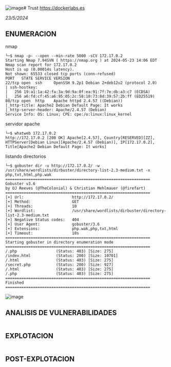 ![image](https://github.com/M1queaa/DOCKERLABS/assets/108646257/9af2e846-ec97-4dfb-823f-937a4c7c9c52)# Trust
https://dockerlabs.es

*23/5/2024*

## ENUMERACION
nmap
```
└─$ nmap -p- --open --min-rate 5000 -sCV 172.17.0.2
Starting Nmap 7.94SVN ( https://nmap.org ) at 2024-05-23 14:06 EDT
Nmap scan report for 172.17.0.2
Host is up (0.00014s latency).
Not shown: 65533 closed tcp ports (conn-refused)
PORT   STATE SERVICE VERSION
22/tcp open  ssh     OpenSSH 9.2p1 Debian 2+deb12u2 (protocol 2.0)
| ssh-hostkey: 
|   256 19:a1:1a:42:fa:3a:9d:9a:0f:ea:91:7f:7e:db:a3:c7 (ECDSA)
|_  256 a6:fd:cf:45:a6:95:05:2c:58:10:73:8d:39:57:2b:ff (ED25519)
80/tcp open  http    Apache httpd 2.4.57 ((Debian))
|_http-title: Apache2 Debian Default Page: It works
|_http-server-header: Apache/2.4.57 (Debian)
Service Info: OS: Linux; CPE: cpe:/o:linux:linux_kernel
```
servidor apache
```
└─$ whatweb 172.17.0.2
http://172.17.0.2 [200 OK] Apache[2.4.57], Country[RESERVED][ZZ], HTTPServer[Debian Linux][Apache/2.4.57 (Debian)], IP[172.17.0.2], Title[Apache2 Debian Default Page: It works]
```
listando directorios
```
└─$ gobuster dir -u http://172.17.0.2/ -w /usr/share/wordlists/dirbuster/directory-list-2.3-medium.txt -x php,txt,html,php.wak
===============================================================
Gobuster v3.6
by OJ Reeves (@TheColonial) & Christian Mehlmauer (@firefart)
===============================================================
[+] Url:                     http://172.17.0.2/
[+] Method:                  GET
[+] Threads:                 10
[+] Wordlist:                /usr/share/wordlists/dirbuster/directory-list-2.3-medium.txt
[+] Negative Status codes:   404
[+] User Agent:              gobuster/3.6
[+] Extensions:              php.wak,php,txt,html
[+] Timeout:                 10s
===============================================================
Starting gobuster in directory enumeration mode
===============================================================
/.php                 (Status: 403) [Size: 275]
/index.html           (Status: 200) [Size: 10701]
/.html                (Status: 403) [Size: 275]
/secret.php           (Status: 200) [Size: 927]
/.html                (Status: 403) [Size: 275]
/.php                 (Status: 403) [Size: 275]
===============================================================
Finished
===============================================================
```
![image](https://github.com/M1queaa/DOCKERLABS/assets/108646257/2300bc9c-6002-45d2-9d2e-6f490360e9be)

## ANALISIS DE VULNERABILIDADES

```

```
## EXPLOTACION

```

```

## POST-EXPLOTACION

```

```
